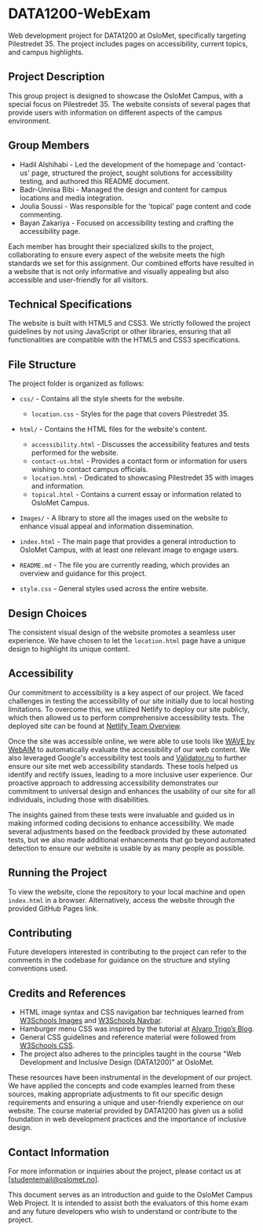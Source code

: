 # DATA1200-WebExam
Web development project for DATA1200 at OsloMet, specifically targeting Pilestredet 35. The project includes pages on accessibility, current topics, and campus highlights.

## Project Description
This group project is designed to showcase the OsloMet Campus, with a special focus on Pilestredet 35. The website consists of several pages that provide users with information on different aspects of the campus environment.

## Group Members
- Hadil Alshihabi - Led the development of the homepage and 'contact-us' page, structured the project, sought solutions for accessibility testing, and authored this README document.
- Badr-Unnisa Bibi - Managed the design and content for campus locations and media integration.
- Joulia Soussi - Was responsible for the 'topical' page content and code commenting.
- Bayan Zakariya - Focused on accessibility testing and crafting the accessibility page.

Each member has brought their specialized skills to the project, collaborating to ensure every aspect of the website meets the high standards we set for this assignment. Our combined efforts have resulted in a website that is not only informative and visually appealing but also accessible and user-friendly for all visitors.

## Technical Specifications
The website is built with HTML5 and CSS3. We strictly followed the project guidelines by not using JavaScript or other libraries, ensuring that all functionalities are compatible with the HTML5 and CSS3 specifications.

## File Structure
The project folder is organized as follows:

- `css/` - Contains all the style sheets for the website.
  - `location.css` - Styles for the page that covers Pilestredet 35.

- `html/` - Contains the HTML files for the website's content.
  - `accessibility.html` - Discusses the accessibility features and tests performed for the website.
  - `contact-us.html` - Provides a contact form or information for users wishing to contact campus officials.
  - `location.html` - Dedicated to showcasing Pilestredet 35 with images and information.
  - `topical.html` - Contains a current essay or information related to OsloMet Campus.

- `Images/` - A library to store all the images used on the website to enhance visual appeal and information dissemination.

- `index.html` - The main page that provides a general introduction to OsloMet Campus, with at least one relevant image to engage users.

- `README.md` - The file you are currently reading, which provides an overview and guidance for this project.

- `style.css` - General styles used across the entire website.

## Design Choices
The consistent visual design of the website promotes a seamless user experience. We have chosen to let the `location.html` page have a unique design to highlight its unique content.

## Accessibility
Our commitment to accessibility is a key aspect of our project. We faced challenges in testing the accessibility of our site initially due to local hosting limitations. To overcome this, we utilized Netlify to deploy our site publicly, which then allowed us to perform comprehensive accessibility tests. The deployed site can be found at [Netlify Team Overview](https://app.netlify.com/teams/haddelschool/overview).

Once the site was accessible online, we were able to use tools like [WAVE by WebAIM](https://wave.webaim.org/) to automatically evaluate the accessibility of our web content. We also leveraged Google's accessibility test tools and [Validator.nu](https://validator.nu/) to further ensure our site met web accessibility standards. These tools helped us identify and rectify issues, leading to a more inclusive user experience. Our proactive approach to addressing accessibility demonstrates our commitment to universal design and enhances the usability of our site for all individuals, including those with disabilities.

The insights gained from these tests were invaluable and guided us in making informed coding decisions to enhance accessibility. We made several adjustments based on the feedback provided by these automated tests, but we also made additional enhancements that go beyond automated detection to ensure our website is usable by as many people as possible.

## Running the Project
To view the website, clone the repository to your local machine and open `index.html` in a browser. Alternatively, access the website through the provided GitHub Pages link.

## Contributing
Future developers interested in contributing to the project can refer to the comments in the codebase for guidance on the structure and styling conventions used.

## Credits and References
- HTML image syntax and CSS navigation bar techniques learned from [W3Schools Images](https://www.w3schools.com/html/html_images_picture.asp) and [W3Schools Navbar](https://www.w3schools.com/css/css_navbar.asp).
- Hamburger menu CSS was inspired by the tutorial at [Alvaro Trigo’s Blog](https://alvarotrigo.com/blog/hamburger-menu-css/).
- General CSS guidelines and reference material were followed from [W3Schools CSS](https://www.w3schools.com/css/default.asp).
- The project also adheres to the principles taught in the course "Web Development and Inclusive Design (DATA1200)" at OsloMet.

These resources have been instrumental in the development of our project. We have applied the concepts and code examples learned from these sources, making appropriate adjustments to fit our specific design requirements and ensuring a unique and user-friendly experience on our website. The course material provided by DATA1200 has given us a solid foundation in web development practices and the importance of inclusive design.

## Contact Information
For more information or inquiries about the project, please contact us at [studentemail@oslomet.no].

This document serves as an introduction and guide to the OsloMet Campus Web Project. It is intended to assist both the evaluators of this home exam and any future developers who wish to understand or contribute to the project.